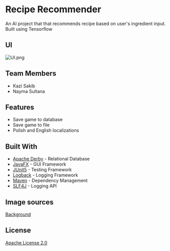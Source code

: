 # Recipe Recommender
An AI project that that recommends recipe based on user's ingredient input. Built using Tensorflow

## UI
![UI.png](https://github.com/kzsakib/recipe-recommender/assets/101088043/0db62ced-0c47-4267-9e74-c022512cf0d7)

## Team Members
* Kazi Sakib
* Nayma Sultana


## Features
* Save game to database
* Save game to file
* Polish and English localizations


## Built With
* [Apache Derby](https://db.apache.org/derby/) - Relational Database 
* [JavaFX](https://openjfx.io/) - GUI Framework
* [JUnit5](https://junit.org/junit5/) - Testing Framework
* [Logback](http://logback.qos.ch/) - Logging Framework
* [Maven](https://maven.apache.org/) - Dependency Management
* [SLF4J](http://www.slf4j.org/) - Logging API

## Image sources
[Background](https://www.micestro.com/work-imagery?lightbox=dataItem-jk9abbp7)

## License
[Apache License 2.0](https://github.com/JuliaSzymanska/Sudoku_Game/blob/master/LICENSE)


